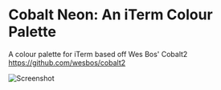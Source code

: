 # Cobalt Neon: An iTerm Colour Palette
A colour palette for iTerm based off Wes Bos' Cobalt2 https://github.com/wesbos/cobalt2

![Screenshot](https://www.dropbox.com/s/61j2g631xcplta9/Screenshot%202015-03-13%2012.37.53.png)